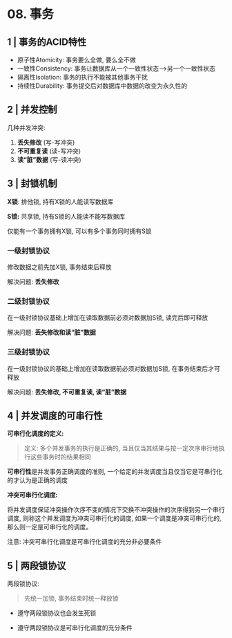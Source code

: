 # 08. 事务

## 1 | 事务的ACID特性

- 原子性Atomicity: 事务要么全做, 要么全不做
- 一致性Consistency: 事务让数据库从一个一致性状态-->另一个一致性状态
- 隔离性Isolation: 事务的执行不能被其他事务干扰
- 持续性Durability: 事务提交后对数据库中数据的改变为永久性的

## 2 | 并发控制

几种并发冲突:

1. **丢失修改** (写-写冲突)
2. **不可重复读** (读-写冲突)
3. **读“脏”数据** (写-读冲突)

## 3 | 封锁机制

**X锁**: 排他锁, 持有X锁的人能读写数据库

**S锁:** 共享锁, 持有S锁的人能读不能写数据库

仅能有一个事务拥有X锁, 可以有多个事务同时拥有S锁

### 一级封锁协议

修改数据之前先加X锁, 事务结束后释放

解决问题: **丢失修改**

### 二级封锁协议

在一级封锁协议基础上增加在读取数据前必须对数据加S锁, 读完后即可释放

解决问题: **丢失修改和读“脏”数据**

### 三级封锁协议

在一级封锁协议的基础上增加在读取数据前必须对数据加S锁, 在事务结束后才可释放

解决问题: **丢失修改, 不可重复读, 读“脏”数据**

## 4 | 并发调度的可串行性

**可串行化调度的定义:**

> 定义: 多个并发事务的执行是正确的, 当且仅当其结果与按一定次序串行地执行这些事务时的结果相同

**可串行性**是并发事务正确调度的准则, 一个给定的并发调度当且仅当它是可串行化的才认为是正确的调度

**冲突可串行化调度:** 

将并发调度保证冲突操作次序不变的情况下交换不冲突操作的次序得到另一个串行调度, 则称这个并发调度为冲突可串行化的调度, 如果一个调度是冲突可串行化的, 那么则一定是可串行化的调度。

注意: 冲突可串行化调度是可串行化调度的充分非必要条件

## 5 | 两段锁协议

两段锁协议: 

> 先统一加锁, 事务结束时统一释放锁

- 遵守两段锁协议也会发生死锁

- 遵守两段锁协议是可串行化调度的充分条件